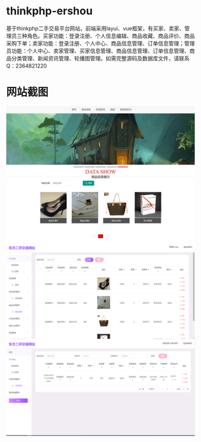 # thinkphp-ershou
基于thinkphp二手交易平台网站，前端采用layui、vue框架，有买家、卖家、管理员三种角色。买家功能：登录注册、个人信息编辑、商品收藏、商品评价、商品采购下单；卖家功能：登录注册、个人中心、商品信息管理、订单信息管理；管理员功能：个人中心、卖家管理、买家信息管理、商品信息管理、订单信息管理、商品分类管理、新闻资讯管理、轮播图管理。如需完整源码及数据库文件，请联系Q：2364821220
# 网站截图
![image](https://github.com/hzl0898/thinkphp-ershou/blob/main/网站首页.png)
![image](https://github.com/hzl0898/thinkphp-ershou/blob/main/商品信息管理.png)
![image](https://github.com/hzl0898/thinkphp-ershou/blob/main/订单信息管理.png)
